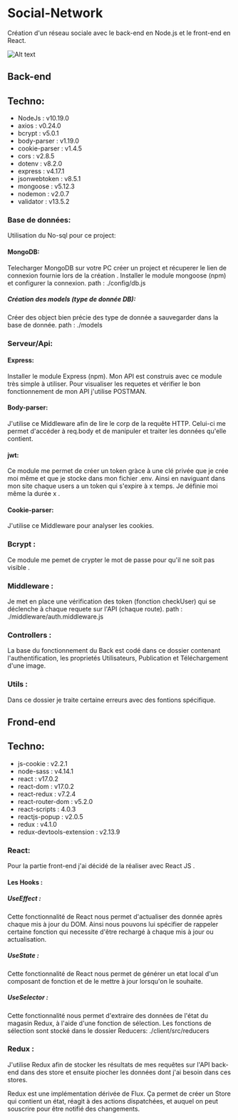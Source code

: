 # Social-Network
Création d'un réseau sociale avec le back-end en Node.js et le front-end en React.

![Alt text](img/socialNetwork.jpg?raw=true "my-project")

## Back-end

## Techno:

- NodeJs : v10.19.0
- axios : v0.24.0
- bcrypt : v5.0.1
- body-parser : v1.19.0
- cookie-parser : v1.4.5
- cors : v2.8.5
- dotenv : v8.2.0
- express : v4.17.1
- jsonwebtoken : v8.5.1
- mongoose : v5.12.3
- nodemon : v2.0.7
- validator : v13.5.2

### Base de données:
Utilisation du No-sql pour ce project:

#### MongoDB:
Telecharger MongoDB sur votre PC créer un project et récuperer le lien de connexion fournie lors de la création .
Installer le module mongoose (npm) et configurer la connexion.
path : ./config/db.js
##### Création des models (type de donnée DB):
Créer des object bien précie des type de donnée a sauvegarder dans la base de donnée.
path : ./models


### Serveur/Api:

#### Express:
Installer le module Express (npm).
Mon API est construis avec ce module très simple à utiliser.
Pour visualiser les requetes et vérifier le bon fonctionnement de mon API j'utilise POSTMAN.

#### Body-parser:
J'utilise ce Middleware afin de lire le corp de la requête HTTP. Celui-ci me permet d'accéder à req.body et de manipuler et traiter les données qu'elle contient.

#### jwt:
Ce module me permet de créer un token gràce à une clé privée que je crée moi même et que je stocke dans mon fichier .env. Ainsi en naviguant dans mon site chaque users a un token qui s'expire à x temps.
Je définie moi même la durée x .


#### Cookie-parser:
J'utilise ce Middleware pour analyser les cookies.

### Bcrypt :
Ce module me pemet de crypter le mot de passe pour qu'il ne soit pas visible .


### Middleware :
Je met en place une vérification des token (fonction checkUser) qui se déclenche à chaque requete sur l'API (chaque route).
path : ./middleware/auth.middleware.js


### Controllers : 
La base du fonctionnement du Back est codé dans ce dossier contenant l'authentification, les proprietés Utilisateurs, Publication et Téléchargement d'une image.


### Utils : 
Dans ce dossier je traite certaine erreurs avec des fontions spécifique.


## Frond-end

## Techno:

- js-cookie : v2.2.1
- node-sass : v4.14.1
- react : v17.0.2
- react-dom : v17.0.2
- react-redux : v7.2.4
- react-router-dom : v5.2.0
- react-scripts : 4.0.3
- reactjs-popup : v2.0.5
- redux : v4.1.0
- redux-devtools-extension : v2.13.9

### React:
Pour la partie front-end j'ai décidé de la réaliser avec React JS .

#### Les Hooks :

##### UseEffect :
Cette fonctionnalité de React nous permet d'actualiser des donnée après chaque mis à jour du DOM.
Ainsi nous pouvons lui spécifier de rappeler certaine fonction qui necessite d'être rechargé à chaque mis à jour ou actualisation.

##### UseState :
Cette fonctionnalité de React nous permet de générer un etat local d'un composant de fonction et de le mettre à jour lorsqu'on le souhaite.

##### UseSelector :
Cette fonctionnalité nous permet d'extraire des données de l'état du magasin Redux, à l'aide d'une fonction de sélection.
Les fonctions de sélection sont stocké dans le dossier Reducers: ./client/src/reducers

### Redux :
J'utilise Redux afin de stocker les résultats de mes requêtes sur l'API back-end dans des store et ensuite piocher les données dont j'ai besoin dans ces stores.

Redux est une implémentation dérivée de Flux. Ça permet de créer un Store qui contient un état, réagit à des actions dispatchées, et auquel on peut souscrire pour être notifié des changements. 
